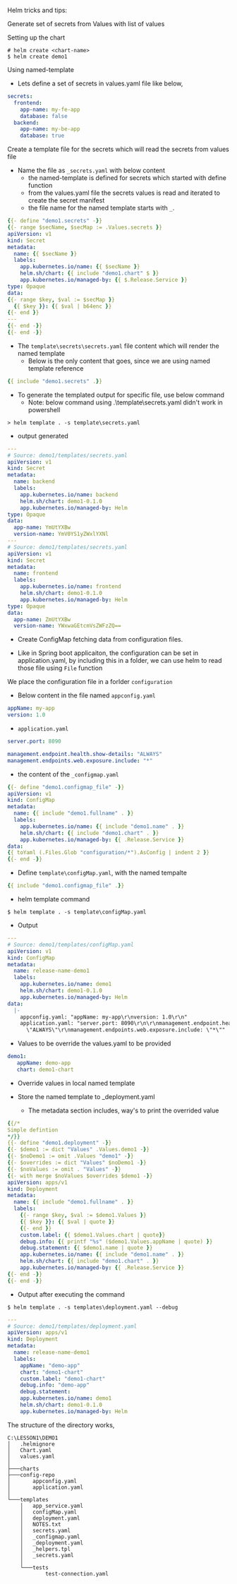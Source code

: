 Helm tricks and tips:

Generate set of secrets from Values with list of values


Setting up the chart

```
# helm create <chart-name>
$ helm create demo1
```

Using named-template

- Lets define a set of secrets in values.yaml file like below,

```yaml
secrets:
  frontend:
    app-name: my-fe-app
    database: false
  backend:
    app-name: my-be-app
    database: true
```

Create a template file for the secrets which will read the secrets from values file
- Name the file as `_secrets.yaml` with below content
  - the named-template is defined for secrets which started with define function
  - from the values.yaml file the secrets values is read and iterated to create the secret manifest
  - the file name for the named template starts with `_`.

```yaml
{{- define "demo1.secrets" -}}
{{- range $secName, $secMap := .Values.secrets }}
apiVersion: v1
kind: Secret
metadata:
  name: {{ $secName }}
  labels:
    app.kubernetes.io/name: {{ $secName }}
    helm.sh/chart: {{ include "demo1.chart" $ }}
    app.kubernetes.io/managed-by: {{ $.Release.Service }}
type: Opaque
data:
{{- range $key, $val := $secMap }}
  {{ $key }}: {{ $val | b64enc }}
{{- end }}
---
{{- end -}}
{{- end -}}

```

- The `template\secrets\secrets.yaml` file content which will render the named template
  - Below is the only content that goes, since we are using named template reference
 
```yaml
{{ include "demo1.secrets" .}}
```

- To generate the templated output for specific file, use below command
  - Note: below command using .\template\secrets.yaml didn't work in powershell
 
```
> helm template . -s template\secrets.yaml
```

- output generated

```yaml
---
# Source: demo1/templates/secrets.yaml
apiVersion: v1
kind: Secret
metadata:
  name: backend
  labels:
    app.kubernetes.io/name: backend
    helm.sh/chart: demo1-0.1.0
    app.kubernetes.io/managed-by: Helm
type: Opaque
data:
  app-name: YmUtYXBw
  version-name: YmV0YS1yZWxlYXNl
---
# Source: demo1/templates/secrets.yaml
apiVersion: v1
kind: Secret
metadata:
  name: frontend
  labels:
    app.kubernetes.io/name: frontend
    helm.sh/chart: demo1-0.1.0
    app.kubernetes.io/managed-by: Helm
type: Opaque
data:
  app-name: ZmUtYXBw
  version-name: YWxwaGEtcmVsZWFzZQ==
```

- Create ConfigMap fetching data from configuration files.

- Like in Spring boot applicaiton, the configuration can be set in application.yaml, by including
  this in a folder, we can use helm to read those file using `File` function
  
We place the configuration file in a forlder `configuration`

- Below content in the file named `appconfig.yaml`

```yaml
appName: my-app
version: 1.0
```

- `application.yaml`

```yaml
server.port: 8090

management.endpoint.health.show-details: "ALWAYS"
management.endpoints.web.exposure.include: "*"
```

- the content of the `_configmap.yaml`

```yaml
{{- define "demo1.configmap_file" -}}
apiVersion: v1
kind: ConfigMap
metadata:
  name: {{ include "demo1.fullname" . }}
  labels:
    app.kubernetes.io/name: {{ include "demo1.name" . }}
    helm.sh/chart: {{ include "demo1.chart" . }}
    app.kubernetes.io/managed-by: {{ .Release.Service }}
data:
{{ toYaml (.Files.Glob "configuration/*").AsConfig | indent 2 }}
{{- end -}}
```

- Define `template\configMap.yaml`, with the named tempalte

```yaml
{{ include "demo1.configmap_file" .}}
```


- helm template command

```
$ helm template . -s template\configMap.yaml
```

- Output 

```yaml
---
# Source: demo1/templates/configMap.yaml
apiVersion: v1
kind: ConfigMap
metadata:
  name: release-name-demo1
  labels:
    app.kubernetes.io/name: demo1
    helm.sh/chart: demo1-0.1.0
    app.kubernetes.io/managed-by: Helm
data:
  |-
    appconfig.yaml: "appName: my-app\r\nversion: 1.0\r\n"
    application.yaml: "server.port: 8090\r\n\r\nmanagement.endpoint.health.show-details:
      \"ALWAYS\"\r\nmanagement.endpoints.web.exposure.include: \"*\""
```

- Values to be override the values.yaml to be provided

```yaml
demo1:
   appName: demo-app
   chart: demo1-chart
```

- Override values in local named template

- Store the named template to _deployment.yaml
  - The metadata section includes, way's to print the overrided value

```yaml
{{/*
Simple defintion
*/}}
{{- define "demo1.deployment" -}}
{{- $demo1 := dict "Values" .Values.demo1 -}} 
{{- $noDemo1 := omit .Values "demo1" -}} 
{{- $overrides := dict "Values" $noDemo1 -}} 
{{- $noValues := omit . "Values" -}} 
{{- with merge $noValues $overrides $demo1 -}}
apiVersion: apps/v1
kind: Deployment
metadata:
  name: {{ include "demo1.fullname" . }}
  labels:
    {{- range $key, $val := $demo1.Values }}
    {{ $key }}: {{ $val | quote }}
    {{- end }}
    custom.label: {{ $demo1.Values.chart | quote}}
    debug.info: {{ printf "%s" ($demo1.Values.appName | quote) }}
    debug.statement: {{ $demo1.name | quote }}
    app.kubernetes.io/name: {{ include "demo1.name" . }}
    helm.sh/chart: {{ include "demo1.chart" . }}
    app.kubernetes.io/managed-by: {{ .Release.Service }}
{{- end -}}
{{- end -}}
```

- Output after executing the command

```
$ helm template . -s templates\deployment.yaml --debug
```

```yaml
---
# Source: demo1/templates/deployment.yaml
apiVersion: apps/v1
kind: Deployment
metadata:
  name: release-name-demo1
  labels:
    appName: "demo-app"
    chart: "demo1-chart"
    custom.label: "demo1-chart"
    debug.info: "demo-app"
    debug.statement:
    app.kubernetes.io/name: demo1
    helm.sh/chart: demo1-0.1.0
    app.kubernetes.io/managed-by: Helm
```

The structure of the directory works,

```
C:\LESSON1\DEMO1
│   .helmignore
│   Chart.yaml
│   values.yaml
│
├───charts
├───config-repo
│       appconfig.yaml
│       application.yaml
│
└───templates
    │   app_service.yaml
    │   configMap.yaml
    │   deployment.yaml
    │   NOTES.txt
    │   secrets.yaml
    │   _configmap.yaml
    │   _deployment.yaml
    │   _helpers.tpl
    │   _secrets.yaml
    │
    └───tests
            test-connection.yaml
```
